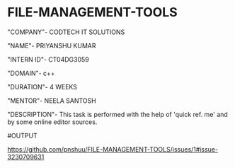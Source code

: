 # FILE-MANAGEMENT-TOOLS

"COMPANY"- CODTECH IT SOLUTIONS

"NAME"- PRIYANSHU KUMAR

"INTERN ID"- CT04DG3059

"DOMAIN"- c++

"DURATION"- 4 WEEKS

"MENTOR"- NEELA SANTOSH

"DESCRIPTION"- This task is performed with the help of 'quick ref. me' and by some online editor sources.

#OUTPUT 

https://github.com/pnshuu/FILE-MANAGEMENT-TOOLS/issues/1#issue-3230709631
